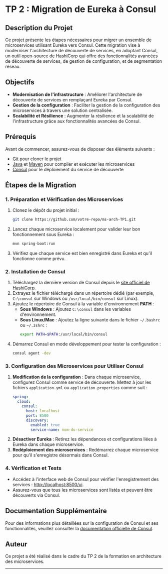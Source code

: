 # TP 2 : Migration de Eureka à Consul

## Description du Projet
Ce projet présente les étapes nécessaires pour migrer un ensemble de microservices utilisant Eureka vers Consul. Cette migration vise à moderniser l'architecture de découverte de services, en adoptant Consul, un outil open-source de HashiCorp qui offre des fonctionnalités avancées de découverte de services, de gestion de configuration, et de segmentation réseau.

## Objectifs
- **Modernisation de l'infrastructure** : Améliorer l'architecture de découverte de services en remplaçant Eureka par Consul.
- **Gestion de la configuration** : Faciliter la gestion de la configuration des microservices à travers une solution centralisée.
- **Scalabilité et Résilience** : Augmenter la résilience et la scalabilité de l'infrastructure grâce aux fonctionnalités avancées de Consul.

## Prérequis
Avant de commencer, assurez-vous de disposer des éléments suivants :
- [Git](https://git-scm.com/downloads) pour cloner le projet
- [Java](https://www.oracle.com/java/technologies/javase-downloads.html) et [Maven](https://maven.apache.org/download.cgi) pour compiler et exécuter les microservices
- [Consul](https://www.consul.io/downloads) pour le déploiement du service de découverte

## Étapes de la Migration

### 1. Préparation et Vérification des Microservices
1. Clonez le dépôt du projet initial :
    ```bash
    git clone https://github.com/votre-repo/ms-arch-TP1.git
    ```
2. Lancez chaque microservice localement pour valider leur bon fonctionnement sous Eureka :
    ```bash
    mvn spring-boot:run
    ```
3. Vérifiez que chaque service est bien enregistré dans Eureka et qu'il fonctionne comme prévu.

### 2. Installation de Consul
1. Téléchargez la dernière version de Consul depuis le [site officiel de HashiCorp](https://www.consul.io/downloads).
2. Extrayez le fichier téléchargé dans un répertoire dédié (par exemple, `C:\consul` sur Windows ou `/usr/local/bin/consul` sur Linux).
3. Ajoutez le répertoire de Consul à la variable d'environnement **PATH** :
   - **Sous Windows** : Ajoutez `C:\consul` dans les variables d'environnement.
   - **Sous Linux/Mac** : Ajoutez la ligne suivante dans le fichier `~/.bashrc` ou `~/.zshrc` :
     ```bash
     export PATH=$PATH:/usr/local/bin/consul
     ```
4. Démarrez Consul en mode développement pour tester la configuration :
    ```bash
    consul agent -dev
    ```

### 3. Configuration des Microservices pour Utiliser Consul
1. **Modification de la configuration** : Dans chaque microservice, configurez Consul comme service de découverte. Mettez à jour les fichiers `application.yml` ou `application.properties` comme suit :
    ```yaml
    spring:
      cloud:
        consul:
          host: localhost
          port: 8500
          discovery:
            enabled: true
            service-name: nom-du-service
    ```
2. **Désactiver Eureka** : Retirez les dépendances et configurations liées à Eureka dans chaque microservice.
3. **Redéploiement des microservices** : Redémarrez chaque microservice pour qu'il s'enregistre désormais dans Consul.

### 4. Vérification et Tests
- Accédez à l'interface web de Consul pour vérifier l'enregistrement des services : [http://localhost:8500/ui](http://localhost:8500/ui).
- Assurez-vous que tous les microservices sont listés et peuvent être découverts via Consul.

## Documentation Supplémentaire
Pour des informations plus détaillées sur la configuration de Consul et ses fonctionnalités, veuillez consulter la [documentation officielle de Consul](https://www.consul.io/docs).

## Auteur
Ce projet a été réalisé dans le cadre du TP 2 de la formation en architecture des microservices.

---

